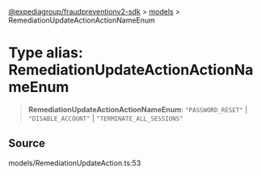 [@expediagroup/fraudpreventionv2-sdk](../../index.md) > [models](../index.md) > RemediationUpdateActionActionNameEnum

# Type alias: RemediationUpdateActionActionNameEnum

> **RemediationUpdateActionActionNameEnum**: `"PASSWORD_RESET"` \| `"DISABLE_ACCOUNT"` \| `"TERMINATE_ALL_SESSIONS"`

## Source

models/RemediationUpdateAction.ts:53

